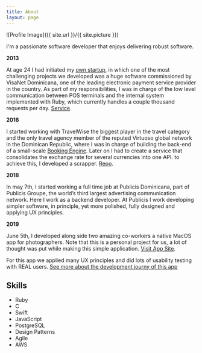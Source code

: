 ```yaml
---
title: About
layout: page
---
```

![Profile Image]({{ site.url }}/{{ site.picture }})

<p>
I'm a passionate software developer that enjoys delivering robust software.
</p>

<strong>2013</strong>
<p>
At age 24 I had initiated my <a target="_blank" href="https://marcos.do">own startup</a>, in which one of the most challenging
projects we developed was a huge software commissioned by VisaNet Dominicana, one of the
leading electronic payment service provider in the country. As part of my responsibilities, I was in
charge of the low level communication between POS terminals and the internal
system implemented with Ruby, which currently handles a couple thousand requests per day.
<a href="https://www.visanetdominicana.com/productos-y-servicios/pos/soluciones-en-terminal/ncf-pos">Service</a>.
</p>

<strong>2016</strong>
<p>
I started working with TravelWise the biggest player in the travel category and
the only travel agency member of the reputed Virtuoso global network in the
Dominican Republic, where I was in charge of building the back-end of a
small-scale <a href="https://travelwise.com.do/hoteles-republica-dominicana">Booking Engine</a>. Later on I had to create a service that
consolidates the exchange rate for several currencies into one API. to achieve
this, I developed a scrapper. <a target="_blank" href="https://github.com/MaG21/curry">Repo</a>.
</p>


<strong>2018</strong>
<p>
In may 7th, I started working a full time job at Publicis Dominicana, part of
Publicis Groupe, the world’s third largest advertising communication network.
Here I work as a backend developer. At Publicis I work
developing simpler software, in principle, yet more polished, fully designed
and applying UX principles.
</p>

<strong>2019</strong>
<p>
June 5th, I developed along side two amazing co-workers a native MacOS app
for photographers. Note that this is a personal project for us, a lot of thought was put while making this simple application.
<a href="https://erabo.app">Visit App Site</a>.
</p>

<p>
For this app we applied many UX principles and did lots of usability testing with REAL users.
<a href="#">See more about the development journy of this app</a>
</p>

<h2>Skills</h2>

<ul class="skill-list">
	<li>Ruby</li>
	<li>C</li>
	<li>Swift</li>
	<li>JavaScript</li>
	<li>PostgreSQL</li>
	<li>Design Patterns</li>
	<li>Agile</li>
	<li>AWS</li>
</ul>

